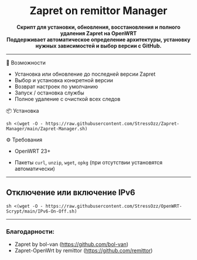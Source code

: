 <h1 align="center">Zapret on remittor Manager</h1>

<p align="center">
  <b>Скрипт для установки, обновления, восстановления и полного удаления Zapret на OpenWRT</b><br>
    <b>Поддерживает автоматическое определение архитектуры, установку нужных зависимостей и выбор версии с GitHub.</b><br>
   
---

🚀 Возможности

- Установка или обновление до последней версии Zapret
- Выбор и установка конкретной версии
 - Возврат настроек по умолчанию
 - Запуск / остановка службы
-  Полное удаление с очисткой всех следов

📦 Установка
```
sh <(wget -O - https://raw.githubusercontent.com/StressOzz/Zapret-Manager/main/Zapret-Manager.sh)
```

⚙️ Требования

- OpenWRT 23+

- Пакеты `curl`, `unzip`, `wget`, `opkg` (при отсутствии установятся автоматически)

---
## Отключение или включение IPv6
   
```
sh <(wget -O - https://raw.githubusercontent.com/StressOzz/OpenWRT-Scrypt/main/IPv6-On-Off.sh)
```

---

### Благодарности:

- Zapret by bol-van (https://github.com/bol-van)
- Zapret-OpenWrt by remittor (https://github.com/remittor)

